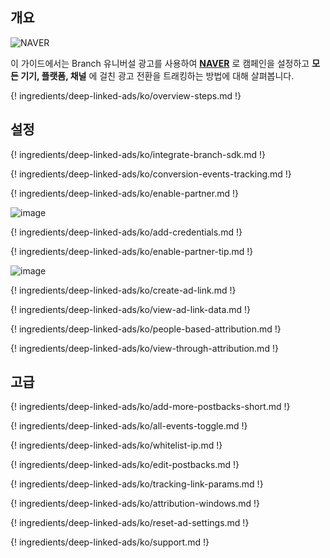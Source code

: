 ## 개요

![NAVER](https://cdn.branch.io/branch-assets/ad-partner-manager/386574786681131050/Naver_Logotype-1547088963741.png)

이 가이드에서는 Branch 유니버설 광고를 사용하여 **[NAVER](https://www.naver.com/)** 로 캠페인을 설정하고 **모든 기기, 플랫폼, 채널** 에 걸친 광고 전환을 트래킹하는 방법에 대해 살펴봅니다.

{! ingredients/deep-linked-ads/ko/overview-steps.md !}

## 설정

{! ingredients/deep-linked-ads/ko/integrate-branch-sdk.md !}

{! ingredients/deep-linked-ads/ko/conversion-events-tracking.md !}

{! ingredients/deep-linked-ads/ko/enable-partner.md !}

![image](/_assets/img/pages/deep-linked-ads/naver/naver-enable.png)

{! ingredients/deep-linked-ads/ko/add-credentials.md !}

{! ingredients/deep-linked-ads/ko/enable-partner-tip.md !}

![image](/_assets/img/pages/deep-linked-ads/naver/naver-postbacks.png)

{! ingredients/deep-linked-ads/ko/create-ad-link.md !}

{! ingredients/deep-linked-ads/ko/view-ad-link-data.md !}

{! ingredients/deep-linked-ads/ko/people-based-attribution.md !}

{! ingredients/deep-linked-ads/ko/view-through-attribution.md !}

## 고급

{! ingredients/deep-linked-ads/ko/add-more-postbacks-short.md !}

{! ingredients/deep-linked-ads/ko/all-events-toggle.md !}

{! ingredients/deep-linked-ads/ko/whitelist-ip.md !}

{! ingredients/deep-linked-ads/ko/edit-postbacks.md !}

{! ingredients/deep-linked-ads/ko/tracking-link-params.md !}

{! ingredients/deep-linked-ads/ko/attribution-windows.md !}

{! ingredients/deep-linked-ads/ko/reset-ad-settings.md !}

{! ingredients/deep-linked-ads/ko/support.md !}
